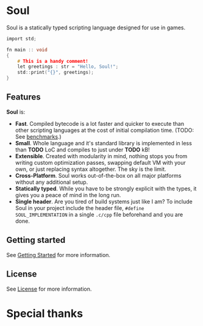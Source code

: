 # Soul

Soul is a statically typed scripting language designed for use in games.

```c
import std;

fn main :: void
{
	# This is a handy comment!
	let greetings : str = "Hello, Soul!";
	std::print("{}", greetings);
}
```

## Features

**Soul** is:
* **Fast**. Compiled bytecode is a lot faster and quicker to execute than other scripting languages at the cost of initial compilation time. (TODO:
  See [benchmarks]().)
* **Small**. Whole language and it's standard library is implemented in less than **TODO** LoC and compiles to just under **TODO** kB!
* **Extensible**. Created with modularity in mind, nothing stops you from writing custom optimization passes, swapping default VM with
  your own, or just replacing syntax altogether. The sky is the limit.
* **Cross-Platform**. Soul works out-of-the-box on all major platforms without any additional setup.
* **Statically typed**. While you have to be strongly explicit with the types, it gives you a peace of mind in the long run.
* **Single header**. Are you tired of build systems just like I am? To include Soul in your project include the header file, `#define
  SOUL_IMPLEMENTATION` in a single `.c/cpp` file beforehand and you are done.

## Getting started

See [Getting Started](docs/GETTING_STARTED.md) for more information.

## License

See [License](LICENSE.md) for more information.

# Special thanks
